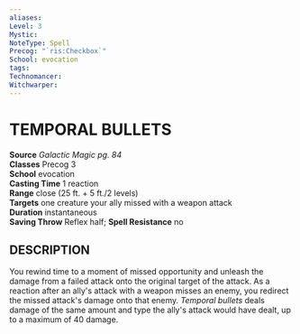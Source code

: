 ```yaml
---
aliases: 
Level: 3
Mystic: 
NoteType: Spell
Precog: "`ris:Checkbox`"
School: evocation 
tags: 
Technomancer: 
Witchwarper: 
---
```

# TEMPORAL BULLETS

**Source** _Galactic Magic pg. 84_  
**Classes** Precog 3  
**School** evocation  
**Casting Time** 1 reaction  
**Range** close (25 ft. + 5 ft./2 levels)  
**Targets** one creature your ally missed with a weapon attack  
**Duration** instantaneous  
**Saving Throw** Reflex half; **Spell Resistance** no

## DESCRIPTION

You rewind time to a moment of missed opportunity and unleash the damage from a failed attack onto the original target of the attack. As a reaction after an ally's attack with a weapon misses an enemy, you redirect the missed attack's damage onto that enemy. _Temporal bullets_ deals damage of the same amount and type the ally's attack would have dealt, up to a maximum of 40 damage.